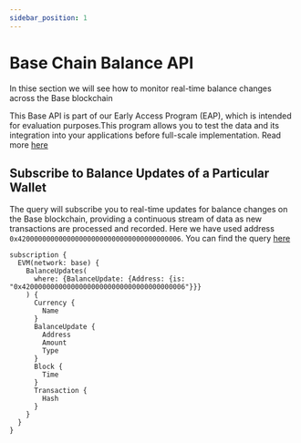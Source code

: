 ```yaml
---
sidebar_position: 1
---
```


# Base Chain Balance API

<head>
<meta name="title" content="How to get Base Balance Updates of an address"/>
<meta name="description" content="Learn how to get real time balance & balance updates of a Base address using Bitquery's Base Balance Updates API."/>
<meta name="keywords" content="balance api, balance updates api, balance updates python api, Base Balance python api, NFT balance api, Balance scan api, Balance api docs, Base Balance crypto api, balance blockchain api,Base network api, Base web3 api"/>
<meta name="robots" content="index, follow"/>
<meta http-equiv="Content-Type" content="text/html; charset=utf-8"/>
<meta name="language" content="English"/>

<!-- Open Graph / Facebook -->

<meta property="og:type" content="website" />
<meta
  property="og:title"
  content="How to get Base Balance & Balance Updates of an address"
/>
<meta
  property="og:description"
  content="Learn how to get historical & real time balance & balance updates of a Base address using Bitquery's Base Balance Updates API."
/>

<!-- Twitter -->

<meta property="twitter:card" content="summary_large_image" />
<meta property="twitter:title" content="How to get Base Balance Updates of an address" />
<meta property="twitter:description" content="Learn how to get real time balance & balance updates of a Base address using Bitquery's Base Balance Updates API." />
</head>



In thise section we will see how to monitor real-time balance changes across the Base blockchain

This Base API is part of our Early Access Program (EAP), which is intended for evaluation purposes.This program allows you to test the data and its integration into your applications before full-scale implementation. Read more [here](https://docs.bitquery.io/docs/graphql/dataset/EAP/)

## Subscribe to Balance Updates of a Particular Wallet

The query will subscribe you to real-time updates for balance changes on the Base blockchain, providing a continuous stream of data as new transactions are processed and recorded. Here we have used address `0x4200000000000000000000000000000000000006`. You can find the query [here](https://ide.bitquery.io/Get-real-time-balance-updates_1#)

```
subscription {
  EVM(network: base) {
    BalanceUpdates(
      where: {BalanceUpdate: {Address: {is: "0x4200000000000000000000000000000000000006"}}}
    ) {
      Currency {
        Name
      }
      BalanceUpdate {
        Address
        Amount
        Type
      }
      Block {
        Time
      }
      Transaction {
        Hash
      }
    }
  }
}

```
